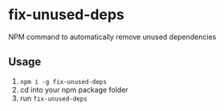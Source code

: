 # fix-unused-deps
NPM command to automatically remove unused dependencies

## Usage

1. `npm i -g fix-unused-deps`
2. cd into your npm package folder
3. run `fix-unused-deps`
